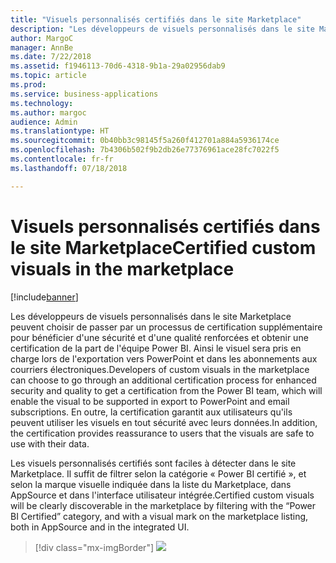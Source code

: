 ```yaml
---
title: "Visuels personnalisés certifiés dans le site Marketplace"
description: "Les développeurs de visuels personnalisés dans le site Marketplace peuvent choisir de passer par un processus de certification supplémentaire pour bénéficier d'une sécurité et d'une qualité renforcées et obtenir une certification de la part de l'équipe Power BI. Ainsi le visuel sera pris en charge lors de l'exportation vers PowerPoint et dans les abonnements aux courriers électroniques."
author: MargoC
manager: AnnBe
ms.date: 7/22/2018
ms.assetid: f1946113-70d6-4318-9b1a-29a02956dab9
ms.topic: article
ms.prod: 
ms.service: business-applications
ms.technology: 
ms.author: margoc
audience: Admin
ms.translationtype: HT
ms.sourcegitcommit: 0b40bb3c98145f5a260f412701a884a5936174ce
ms.openlocfilehash: 7b4306b502f9b2db26e77376961ace28fc7022f5
ms.contentlocale: fr-fr
ms.lasthandoff: 07/18/2018

---
```

# <a name="certified-custom-visuals-in-the-marketplace"></a><span data-ttu-id="60a8a-103">Visuels personnalisés certifiés dans le site Marketplace</span><span class="sxs-lookup"><span data-stu-id="60a8a-103">Certified custom visuals in the marketplace</span></span>

[!include[banner](../../../includes/banner.md)]

<span data-ttu-id="60a8a-104">Les développeurs de visuels personnalisés dans le site Marketplace peuvent choisir de passer par un processus de certification supplémentaire pour bénéficier d'une sécurité et d'une qualité renforcées et obtenir une certification de la part de l'équipe Power BI. Ainsi le visuel sera pris en charge lors de l'exportation vers PowerPoint et dans les abonnements aux courriers électroniques.</span><span class="sxs-lookup"><span data-stu-id="60a8a-104">Developers of custom visuals in the marketplace can choose to go through an additional certification process for enhanced security and quality to get a certification from the Power BI team, which will enable the visual to be supported in export to PowerPoint and email subscriptions.</span></span> <span data-ttu-id="60a8a-105">En outre, la certification garantit aux utilisateurs qu'ils peuvent utiliser les visuels en tout sécurité avec leurs données.</span><span class="sxs-lookup"><span data-stu-id="60a8a-105">In addition, the certification provides reassurance to users that the visuals are safe to use with their data.</span></span>

<span data-ttu-id="60a8a-106">Les visuels personnalisés certifiés sont faciles à détecter dans le site Marketplace. Il suffit de filtrer selon la catégorie « Power BI certifié », et selon la marque visuelle indiquée dans la liste du Marketplace, dans AppSource et dans l'interface utilisateur intégrée.</span><span class="sxs-lookup"><span data-stu-id="60a8a-106">Certified custom visuals will be clearly discoverable in the marketplace by filtering with the “Power BI Certified” category, and with a visual mark on the marketplace listing, both in AppSource and in the integrated UI.</span></span>

> [!div class="mx-imgBorder"]
> ![](media/certified-custom-visuals-marketplace-1.png)


